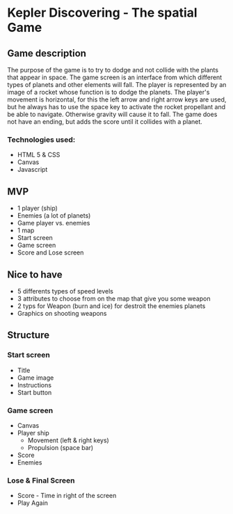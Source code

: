 # Kepler Discovering - The spatial Game
## Game description
The purpose of the game is to try to dodge and not collide with the plants that appear in space. The game screen is an interface from which different types of planets and other elements will fall. The player is represented by an image of a rocket whose function is to dodge the planets.
The player's movement is horizontal, for this the left arrow and right arrow keys are used, but he always has to use the space key to activate the rocket propellant and be able to navigate. Otherwise gravity will cause it to fall.
The game does not have an ending, but adds the score until it collides with a planet.

### Technologies used:
- HTML 5 & CSS
- Canvas
- Javascript
## MVP
- 1 player (ship) 
- Enemies (a lot of planets)
- Game player vs. enemies
- 1 map
- Start screen
- Game screen
- Score and Lose screen
## Nice to have
- 5 differents types of speed levels
- 3 attributes to choose from on the map that give you some weapon
- 2 typs for Weapon (burn and ice) for destroit the enemies planets
- Graphics on shooting weapons
## Structure
### Start screen
- Title
- Game image
- Instructions
- Start button
### Game screen
- Canvas
- Player ship
	- Movement (left & right keys)
	- Propulsion (space bar)
- Score
- Enemies

### Lose & Final Screen
- Score - Time in right of the screen
- Play Again